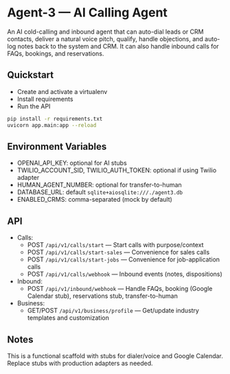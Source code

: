 # Agent-3 — AI Calling Agent

An AI cold-calling and inbound agent that can auto-dial leads or CRM contacts, deliver a natural voice pitch, qualify, handle objections, and auto-log notes back to the system and CRM. It can also handle inbound calls for FAQs, bookings, and reservations.

## Quickstart

- Create and activate a virtualenv
- Install requirements
- Run the API

```bash
pip install -r requirements.txt
uvicorn app.main:app --reload
```

## Environment Variables

- OPENAI_API_KEY: optional for AI stubs
- TWILIO_ACCOUNT_SID, TWILIO_AUTH_TOKEN: optional if using Twilio adapter
- HUMAN_AGENT_NUMBER: optional for transfer-to-human
- DATABASE_URL: default `sqlite+aiosqlite:///./agent3.db`
- ENABLED_CRMS: comma-separated (mock by default)

## API

- Calls:
  - POST `/api/v1/calls/start` — Start calls with purpose/context
  - POST `/api/v1/calls/start-sales` — Convenience for sales calls
  - POST `/api/v1/calls/start-jobs` — Convenience for job-application calls
  - POST `/api/v1/calls/webhook` — Inbound events (notes, dispositions)
- Inbound:
  - POST `/api/v1/inbound/webhook` — Handle FAQs, booking (Google Calendar stub), reservations stub, transfer-to-human
- Business:
  - GET/POST `/api/v1/business/profile` — Get/update industry templates and customization

## Notes

This is a functional scaffold with stubs for dialer/voice and Google Calendar. Replace stubs with production adapters as needed.
